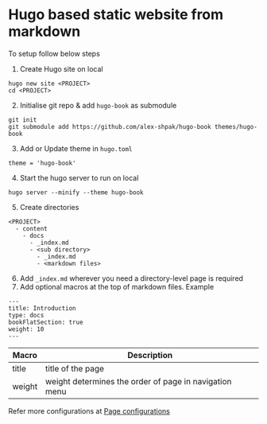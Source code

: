 # Hugo based static website from markdown

To setup follow below steps 
1. Create Hugo site on local 
```
hugo new site <PROJECT>
cd <PROJECT>
```
2. Initialise git repo & add `hugo-book` as submodule
```
git init
git submodule add https://github.com/alex-shpak/hugo-book themes/hugo-book
```
3. Add or Update theme in `hugo.toml`
```
theme = 'hugo-book'
```
4. Start the hugo server to run on local
```
hugo server --minify --theme hugo-book
```
5. Create directories
```
<PROJECT>
  - content
    - docs
      - _index.md
      - <sub directory>
        - _index.md
        - <markdown files>
```
6. Add `_index.md` wherever you need a directory-level page is required
7. Add optional macros at the top of markdown files.
Example
```
---
title: Introduction
type: docs
bookFlatSection: true
weight: 10
---
```
|Macro|Description|
|-----|-----------|
|title| title of the page |
|weight| weight determines the order of page in navigation menu |

Refer more configurations at [Page configurations](https://github.com/alex-shpak/hugo-book/tree/master?tab=readme-ov-file#page-configuration)
